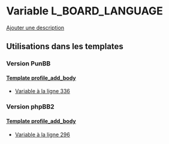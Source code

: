 # Variable L_BOARD_LANGUAGE
[Ajouter une description](https://fa-tvars.appspot.com/var/L_BOARD_LANGUAGE)

## Utilisations dans les templates

### Version PunBB

#### [Template profile_add_body](punbb/profile_add_body.md)
* [Variable &agrave; la ligne 336](../punbb/profile_add_body.tpl#L336)

### Version phpBB2

#### [Template profile_add_body](subsilver/profile_add_body.md)
* [Variable &agrave; la ligne 296](../subsilver/profile_add_body.tpl#L296)
